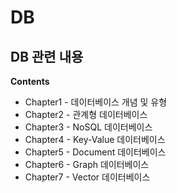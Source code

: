 # DB

## DB 관련 내용

**Contents**
- Chapter1 - 데이터베이스 개념 및 유형
- Chapter2 - 관계형 데이터베이스
- Chapter3 - NoSQL 데이터베이스
- Chapter4 - Key-Value 데이터베이스
- Chapter5 - Document 데이터베이스
- Chapter6 - Graph 데이터베이스
- Chapter7 - Vector 데이터베이스
